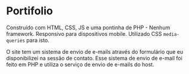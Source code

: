# Portifolio

Construído com HTML, CSS, JS e uma pontinha de PHP - Nenhum framework.
Responsivo para dispositivos mobile. Utilizado CSS `media-queries` para isto.

O site tem um sistema de envio de e-mails através do formulário que eu disponibilizei na sessão de contato. 
Esse sistema de envio de e-mail foi feito em PHP e utiliza o serviço de envio de e-mails do host.
